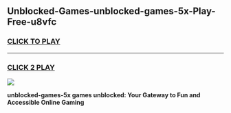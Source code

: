 
## Unblocked-Games-unblocked-games-5x-Play-Free-u8vfc
<h3>
<a href="https://premium76.site?title=unblocked-games-5x&ref=15A">CLICK TO PLAY</a></h3>
<hr>

<h3>
<a href="https://premium76.site?title=unblocked-games-5x&ref=15A">CLICK 2 PLAY</a>
  
</h3>

<a href="https://premium76.site?title=unblocked-games-5x&ref=15A"><img src="https://clearcache.store/games.png"></a>


**unblocked-games-5x games unblocked: Your Gateway to Fun and Accessible Online Gaming**
